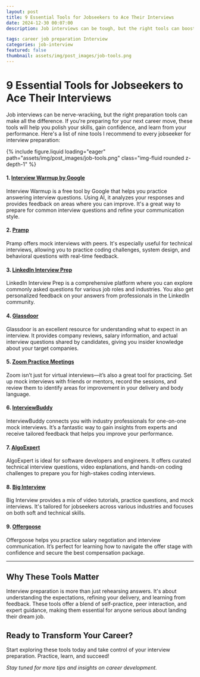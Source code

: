 ```yaml
---
layout: post
title: 9 Essential Tools for Jobseekers to Ace Their Interviews
date: 2024-12-30 00:07:00
description: Job interviews can be tough, but the right tools can boost your confidence and skills. Explore these 9 essential platforms, from mock interviews to expert feedback and technical prep.

tags: career job preparation Interview
categories: job-interview
featured: false
thumbnail: assets/img/post_images/job-tools.png
---
```

# 9 Essential Tools for Jobseekers to Ace Their Interviews  

Job interviews can be nerve-wracking, but the right preparation tools can make all the difference. If you're preparing for your next career move, these tools will help you polish your skills, gain confidence, and learn from your performance. Here's a list of nine tools I recommend to every jobseeker for interview preparation:  

{% include figure.liquid loading="eager" path="assets/img/post_images/job-tools.png" class="img-fluid rounded z-depth-1" %}


#### 1. [Interview Warmup by Google](https://lnkd.in/gXU75z2U)  
Interview Warmup is a free tool by Google that helps you practice answering interview questions. Using AI, it analyzes your responses and provides feedback on areas where you can improve. It's a great way to prepare for common interview questions and refine your communication style.  

#### 2. [Pramp](https://www.pramp.com/)  
Pramp offers mock interviews with peers. It's especially useful for technical interviews, allowing you to practice coding challenges, system design, and behavioral questions with real-time feedback.  

#### 3. [LinkedIn Interview Prep](https://lnkd.in/giKmRBFT)  
LinkedIn Interview Prep is a comprehensive platform where you can explore commonly asked questions for various job roles and industries. You also get personalized feedback on your answers from professionals in the LinkedIn community.  

#### 4. [Glassdoor](https://www.glassdoor.com/)  
Glassdoor is an excellent resource for understanding what to expect in an interview. It provides company reviews, salary information, and actual interview questions shared by candidates, giving you insider knowledge about your target companies.  

#### 5. [Zoom Practice Meetings](https://zoom.us/)  
Zoom isn’t just for virtual interviews—it’s also a great tool for practicing. Set up mock interviews with friends or mentors, record the sessions, and review them to identify areas for improvement in your delivery and body language.  

#### 6. [InterviewBuddy](https://lnkd.in/g4-hZFKR)  
InterviewBuddy connects you with industry professionals for one-on-one mock interviews. It’s a fantastic way to gain insights from experts and receive tailored feedback that helps you improve your performance.  

#### 7. [AlgoExpert](https://www.algoexpert.io/)  
AlgoExpert is ideal for software developers and engineers. It offers curated technical interview questions, video explanations, and hands-on coding challenges to prepare you for high-stakes coding interviews.  

#### 8. [Big Interview](https://biginterview.com/)  
Big Interview provides a mix of video tutorials, practice questions, and mock interviews. It's tailored for jobseekers across various industries and focuses on both soft and technical skills.  

#### 9. [Offergoose](https://lnkd.in/gYqm9DEK)  
Offergoose helps you practice salary negotiation and interview communication. It’s perfect for learning how to navigate the offer stage with confidence and secure the best compensation package.  

---

## Why These Tools Matter  
Interview preparation is more than just rehearsing answers. It's about understanding the expectations, refining your delivery, and learning from feedback. These tools offer a blend of self-practice, peer interaction, and expert guidance, making them essential for anyone serious about landing their dream job.  

## Ready to Transform Your Career?  
Start exploring these tools today and take control of your interview preparation. Practice, learn, and succeed!  

*Stay tuned for more tips and insights on career development.*